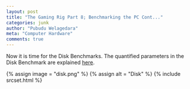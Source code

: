 ```yaml
---
layout: post
title: "The Gaming Rig Part 8; Benchmarking the PC Cont..."
categories: junk
author: "Pubudu Welagedara"
meta: "Computer Hardware"
comments: true
---
```


Now it is time for the Disk Benchmarks. The quantified parameters in the Disk Benchmark are explained [here][crystal_disk].

{% assign image = "disk.png" %}
{% assign alt = "Disk" %}
{% include srcset.html %}

[crystal_disk]: https://www.brentozar.com/archive/2012/03/how-fast-your-san-or-how-slow/

